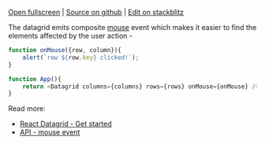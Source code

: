 
[Open fullscreen](https://react.activewidgets.com/events/) | [Source on github](https://github.com/activewidgets/react/tree/master/examples/events) | [Edit on stackblitz](https://stackblitz.com/github/activewidgets/react/tree/master/examples/events?file=src/index.jsx)

The datagrid emits composite [mouse](https://activewidgets.com/api/datagrid/mouse-event/) event 
which makes it easier to find the elements affected by the user action -

```js
function onMouse({row, column}){
    alert(`row ${row.key} clicked!`);
}

function App(){
    return <Datagrid columns={columns} rows={rows} onMouse={onMouse} />
}
```

Read more:

- [React Datagrid - Get started](https://activewidgets.com/guide/env/react/#user-events)
- [API - mouse event](https://activewidgets.com/api/datagrid/mouse-event/)